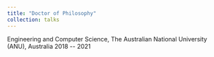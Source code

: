```yaml
---
title: "Doctor of Philosophy"
collection: talks
---
```

Engineering and Computer Science, The Australian National University (ANU), Australia
2018 -- 2021
